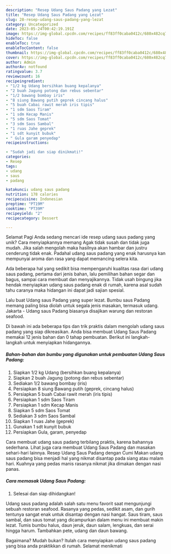 ```yaml
---
description: "Resep Udang Saus Padang yang Lezat"
title: "Resep Udang Saus Padang yang Lezat"
slug: 28-resep-udang-saus-padang-yang-lezat
category: Uncategorized
date: 2023-05-24T00:42:19.191Z
image: https://img-global.cpcdn.com/recipes/ff83ff0caba0412c/680x482cq70/udang-saus-padang-foto-resep-utama.jpg
hideToc: false
enableToc: true
enableTocContent: false
thumbnail: https://img-global.cpcdn.com/recipes/ff83ff0caba0412c/680x482cq70/udang-saus-padang-foto-resep-utama.jpg
cover: https://img-global.cpcdn.com/recipes/ff83ff0caba0412c/680x482cq70/udang-saus-padang-foto-resep-utama.jpg
author: Admin
authorAv: notfound
ratingvalue: 3.7
reviewcount: 16
recipeingredient:
- "1/2 kg Udang bersihkan buang kepalanya"
- "2 buah Jagung potong dan rebus sebentar"
- "1/2 bawang bombay iris"
- "8 siung Bawang putih geprek cincang halus"
- "5 buah Cabai rawit merah iris tipis"
- "1 sdm Saos Tiram"
- "1 sdm Kecap Manis"
- "5 sdm Saos Tomat"
- "3 sdm Saos Sambal"
- "1 ruas Jahe geprek"
- "1 sdt kunyit bubuk"
- " Gula garam penyedap"
recipeinstructions:

- "Sudah jadi dan siap dinikmati!"
categories:
- Resep
tags:
- udang
- saus
- padang

katakunci: udang saus padang 
nutrition: 178 calories
recipecuisine: Indonesian
preptime: "PT19M"
cooktime: "PT39M"
recipeyield: "2"
recipecategory: Dessert

---
```



Selamat Pagi Anda sedang mencari ide resep udang saus padang yang unik? Cara menyiapkannya memang Agak tidak susah dan tidak juga mudah. Jika salah mengolah maka hasilnya akan hambar dan justru cenderung tidak enak. Padahal udang saus padang yang enak harusnya kan mempunyai aroma dan rasa yang dapat memancing selera kita.


Ada beberapa hal yang sedikit bisa mempengaruhi kualitas rasa dari udang saus padang, pertama dari jenis bahan, lalu pemilihan bahan segar dan bagus, sampai cara membuat dan menyajikannya. Tidak usah bingung jika hendak menyiapkan udang saus padang enak di rumah, karena asal sudah tahu caranya maka hidangan ini dapat jadi sajian spesial.

Lalu buat Udang saus Padang yang super lezat. Bumbu saus Padang memang paling bisa diolah untuk segala jenis masakan, termasuk udang. Jakarta - Udang saus Padang biasanya disajikan warung dan restoran seafood.


Di bawah ini ada beberapa tips dan trik praktis dalam mengolah udang saus padang yang siap dikreasikan. Anda bisa membuat Udang Saus Padang memakai 12 jenis bahan dan 0 tahap pembuatan. Berikut ini langkah-langkah untuk menyiapkan hidangannya.

<!--inarticleads1-->

##### Bahan-bahan dan bumbu yang digunakan untuk pembuatan Udang Saus Padang:

1. Siapkan 1/2 kg Udang (bersihkan buang kepalanya)
1. Siapkan 2 buah Jagung (potong dan rebus sebentar)
1. Sediakan 1/2 bawang bombay (iris)
1. Persiapkan 8 siung Bawang putih (geprek, cincang halus)
1. Persiapkan 5 buah Cabai rawit merah (iris tipis)
1. Persiapkan 1 sdm Saos Tiram
1. Persiapkan 1 sdm Kecap Manis
1. Siapkan 5 sdm Saos Tomat
1. Sediakan 3 sdm Saos Sambal
1. Siapkan 1 ruas Jahe (geprek)
1. Gunakan 1 sdt kunyit bubuk
1. Persiapkan  Gula, garam, penyedap


Cara membuat udang saus padang terbilang praktis, karena bahannya sederhana. Lihat juga cara membuat Udang Saus Padang dan masakan sehari-hari lainnya. Resep Udang Saus Padang dengan Cumi Makan udang saus padang bisa menjadi hal yang nikmat disantap pada siang atau malam hari. Kuahnya yang pedas manis rasanya nikmat jika dimakan dengan nasi panas. 

<!--inarticleads2-->

##### Cara memasak Udang Saus Padang:


1. Selesai dan siap dihidangkan!

Udang saus padang adalah salah satu menu favorit saat mengunjungi sebuah restoran seafood. Rasanya yang pedas, sedikit asam, dan gurih tentunya sangat enak untuk disantap dengan nasi hangat. Saus tiram, saus sambal, dan saus tomat yang dicampurkan dalam menu ini membuat makin lezat. Tumis bumbu halus, daun jeruk, daun salam, lengkuas, dan serai hingga harum. Tambahkan pete, udang dan daun bawang. 

Bagaimana? Mudah bukan? Itulah cara menyiapkan udang saus padang yang bisa anda praktikkan di rumah. Selamat menikmati
